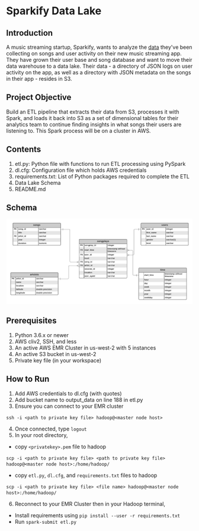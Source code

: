 # Sparkify Data Lake
## Introduction
A music streaming startup, Sparkify, wants to analyze the [data](http://millionsongdataset.com/) they've been collecting on songs and user activity on their new music streaming app. They have grown their user base and song database and want to move their data warehouse to a data lake. Their data - a directory of JSON logs on user activity on the app, as well as a directory with JSON metadata on the songs in their app - resides in S3.
## Project Objective
Build an ETL pipeline that extracts their data from S3, processes it with Spark, and loads it back into S3 as a set of dimensional tables for their analytics team to continue finding insights in what songs their users are listening to. This Spark process will be on a cluster in AWS.
## Contents
1. etl.py: Python file with functions to run ETL processing using PySpark
2. dl.cfg: Configuration file which holds AWS credentials
3. requirements.txt: List of Python packages required to complete the ETL
4. Data Lake Schema 
5. README.md
## Schema
![ERD](Sparkify_ERD.png)
## Prerequisites
1. Python 3.6.x or newer
2. AWS cliv2, SSH, and less
4. An active AWS EMR Cluster in us-west-2 with 5 instances
5. An active S3 bucket in us-west-2
6. Private key file (in your workspace)
## How to Run
1. Add AWS credentials to dl.cfg (with quotes)
2. Add bucket name to output_data on line 188 in etl.py
3. Ensure you can connect to your EMR cluster
```
ssh -i <path to private key file> hadoop@<master node host>
```
4. Once connected, type `logout`
5. In your root directory, 
* copy `<privatekey>.pem` file to hadoop
```
scp -i <path to private key file> <path to private key file> hadoop@<master node host>:/home/hadoop/
```
* copy `etl.py`, `dl.cfg`, and `requirements.txt` files to hadoop
```
scp -i <path to private key file> <file name> hadoop@<master node host>:/home/hadoop/
```
6. Reconnect to your EMR Cluster then in your Hadoop terminal,
* Install requirements using `pip install --user -r requirements.txt`
* Run `spark-submit etl.py`

